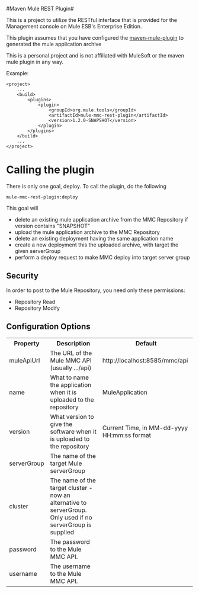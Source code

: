 #Maven Mule REST Plugin#

This is a project to utilize the RESTful interface that is provided for the Management console on Mule ESB's Enterprise Edition. 

This plugin assumes that you have configured the [maven-mule-plugin](https://github.com/mulesoft/maven-mule-plugin) to generated the mule application archive

This is a personal project and is not affiliated with MuleSoft or the maven mule plugin in any way.

Example:

	<project>
		...
		<build>
			<plugins>
				<plugin>
					<groupId>org.mule.tools</groupId>
					<artifactId>mule-mmc-rest-plugin</artifactId>
					<version>1.2.0-SNAPSHOT</version>
				</plugin>
			</plugins>
		</build>
		...
	</project>

# Calling the plugin #

There is only one goal, deploy. To call the plugin, do the following

	mule-mmc-rest-plugin:deploy
	
This goal will
*   delete an existing mule application archive from the MMC Repository if version contains "SNAPSHOT"
*	upload the mule application archive to the MMC Repository
*	delete an existing deployment having the same application name
*	create a new deployment this the uploaded archive, with target the given serverGroup
*	perform a deploy request to make MMC deploy into target server group

## Security ##
In order to post to the Mule Repository, you need only these permissions:

*	Repository Read 
*	Repository Modify

## Configuration Options ##
<table>
	<tr>
		<th>Property
		<th>Description
		<th>Default
<tr>
	<td>
		muleApiUrl
	<td>
		The URL of the Mule MMC API (usually .../api)
	<td>
		http://localhost:8585/mmc/api
<tr>
	<td>
		name
	<td>
		What to name the application when it is uploaded to the repository
	<td>
		MuleApplication
<tr>
	<td>
		version
	<td>
		What version to give the software when it is uploaded to the repository
	<td>
		Current Time, in MM-dd-yyyy HH:mm:ss format
<tr>
	<td>
		serverGroup
	<td>
		The name of the target Mule serverGroup
	<td>
<tr>
	<td>
		cluster
	<td>
		The name of the target cluster - now an alternative to serverGroup. Only used if no serverGroup is supplied
	<td>
<tr>
	<td>
		password
	<td>
		The password to the Mule MMC API.
	<td>
<tr>
	<td>
		username
	<td>
		The username to the Mule MMC API.
	<td>
</table> 
